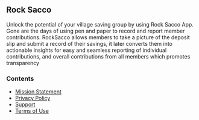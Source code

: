 ## Rock Sacco

Unlock the potential of your village saving group by using Rock Sacco App. Gone are the days of using pen and paper to record and report member contributions. RockSacco allows members to take a picture of the deposit slip and submit a record of their savings, it later converts them into actionable insights for easy and seamless reporting of individual contributions, and overall contributions from all members which promotes transparency

### Contents

- [Mission Statement](/vision-mission/README.md)
- [Privacy Policy](/privacy-policy/README.md)
- [Support](/support/README.md)
- [Terms of Use](/terms/README.md)
